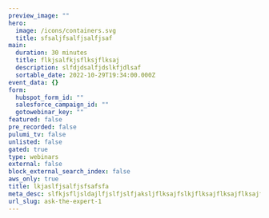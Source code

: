 ```yaml
---
preview_image: ""
hero:
  image: /icons/containers.svg
  title: sfsaljfsalfjsalfjsaf
main:
  duration: 30 minutes
  title: flkjsalfkjsflksjflksaj
  description: slfdjdsalfjdslkfjdlsaf
  sortable_date: 2022-10-29T19:34:00.000Z
event_data: {}
form:
  hubspot_form_id: ""
  salesforce_campaign_id: ""
  gotowebinar_key: ""
featured: false
pre_recorded: false
pulumi_tv: false
unlisted: false
gated: true
type: webinars
external: false
block_external_search_index: false
aws_only: true
title: lkjaslfjsalfjsfsafsfa
meta_desc: slfkjsfljsldajlfjslfjslfjaksljflksajfslkjflksajflksajflksajflksajfalskjfslakjlsfjsfsfasffsdfssaffsfsafs
url_slug: ask-the-expert-1
---
```

